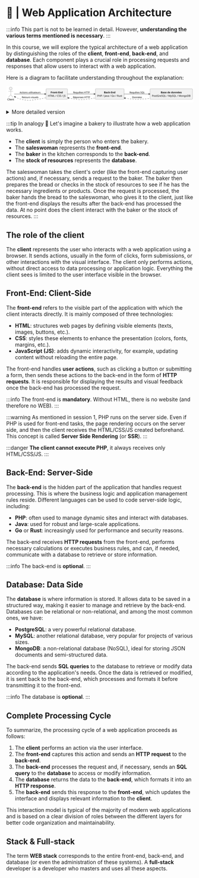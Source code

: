 # 📜 | Web Application Architecture

:::info
This part is not to be learned in detail. However, **understanding the various terms mentioned is necessary**.
:::

In this course, we will explore the typical architecture of a web application by distinguishing the roles of the **client**, **front-end**, **back-end**, and **database**. Each component plays a crucial role in processing requests and responses that allow users to interact with a web application.

Here is a diagram to facilitate understanding throughout the explanation:

![Web stack diagram](../images/web_stack.svg)

<details>
    <summary>More detailed version</summary>

![Web stack diagram with details](../images/web_stack_detailed.svg)
</details>

:::tip In analogy 🥖
Let's imagine a bakery to illustrate how a web application works.

- The **client** is simply the person who enters the bakery.
- The **saleswoman** represents the **front-end**.
- The **baker** in the kitchen corresponds to the **back-end**.
- The **stock of resources** represents the **database**.

The saleswoman takes the client's order (like the front-end capturing user actions) and, if necessary, sends a request to the baker.
The baker then prepares the bread or checks in the stock of resources to see if he has the necessary ingredients or products.
Once the request is processed, the baker hands the bread to the saleswoman, who gives it to the client, just like the front-end displays the results after the back-end has processed the data.
At no point does the client interact with the baker or the stock of resources.
:::

## The role of the client

The **client** represents the user who interacts with a web application using a browser. It sends actions, usually in the form of clicks, form submissions, or other interactions with the visual interface. The client only performs actions, without direct access to data processing or application logic. Everything the client sees is limited to the user interface visible in the browser.


## Front-End: Client-Side

The **front-end** refers to the visible part of the application with which the client interacts directly. It is mainly composed of three technologies:

- **HTML**: structures web pages by defining visible elements (texts, images, buttons, etc.).
- **CSS**: styles these elements to enhance the presentation (colors, fonts, margins, etc.).
- **JavaScript (JS)**: adds dynamic interactivity, for example, updating content without reloading the entire page.

The front-end handles **user actions**, such as clicking a button or submitting a form, then sends these actions to the back-end in the form of **HTTP requests**. It is responsible for displaying the results and visual feedback once the back-end has processed the request.

:::info
The front-end is **mandatory**. Without HTML, there is no website (and therefore no WEB).
:::

:::warning
As mentioned in session 1, PHP runs on the server side. Even if PHP is used for front-end tasks, the page rendering occurs on the server side, and then the client receives the HTML/CSS/JS created beforehand. This concept is called **Server Side Rendering** (or **SSR**).
:::

:::danger
**The client cannot execute PHP**, it always receives only HTML/CSS/JS.
:::

## Back-End: Server-Side

The **back-end** is the hidden part of the application that handles request processing. This is where the business logic and application management rules reside. Different languages can be used to code server-side logic, including:

- **PHP**: often used to manage dynamic sites and interact with databases.
- **Java**: used for robust and large-scale applications.
- **Go** or **Rust**: increasingly used for performance and security reasons.

The back-end receives **HTTP requests** from the front-end, performs necessary calculations or executes business rules, and can, if needed, communicate with a database to retrieve or store information.

:::info
The back-end is **optional**.
:::

## Database: Data Side

The **database** is where information is stored. It allows data to be saved in a structured way, making it easier to manage and retrieve by the back-end. Databases can be relational or non-relational, and among the most common ones, we have:

- **PostgreSQL**: a very powerful relational database.
- **MySQL**: another relational database, very popular for projects of various sizes.
- **MongoDB**: a non-relational database (NoSQL), ideal for storing JSON documents and semi-structured data.

The back-end sends **SQL queries** to the database to retrieve or modify data according to the application's needs. Once the data is retrieved or modified, it is sent back to the back-end, which processes and formats it before transmitting it to the front-end.

:::info
The database is **optional**.
:::

## Complete Processing Cycle

To summarize, the processing cycle of a web application proceeds as follows:

1. The **client** performs an action via the user interface.
2. The **front-end** captures this action and sends an **HTTP request** to the **back-end**.
3. The **back-end** processes the request and, if necessary, sends an **SQL query** to the **database** to access or modify information.
4. The **database** returns the data to the **back-end**, which formats it into an **HTTP response**.
5. The **back-end** sends this response to the **front-end**, which updates the interface and displays relevant information to the **client**.

This interaction model is typical of the majority of modern web applications and is based on a clear division of roles between the different layers for better code organization and maintainability.

## Stack & Full-stack

The term **WEB stack** corresponds to the entire front-end, back-end, and database (or even the administration of these systems). A **full-stack** developer is a developer who masters and uses all these aspects.

